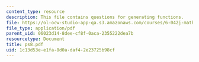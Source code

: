 ```yaml
---
content_type: resource
description: This file contains questions for generating functions.
file: https://ol-ocw-studio-app-qa.s3.amazonaws.com/courses/6-042j-mathematics-for-computer-science-fall-2005/1c13d53ee1fa8d0adaf42e23725b98cf_ps8.pdf
file_type: application/pdf
parent_uid: 06023d14-8dee-cf8f-0aca-2355222dea7b
resourcetype: Document
title: ps8.pdf
uid: 1c13d53e-e1fa-8d0a-daf4-2e23725b98cf
---
```

